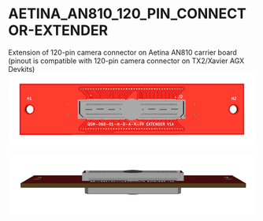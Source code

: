 # AETINA_AN810_120_PIN_CONNECTOR-EXTENDER
Extension of 120-pin camera connector on Aetina AN810 carrier board (pinout is compatible with 120-pin camera connector on TX2/Xavier AGX Devkits)
![alt text](https://github.com/l4es/AETINA_AN810_120_PIN_CONNECTOR-EXTENDER/blob/master/doc/AETINA_AN810_120_PIN_CONNECTOR-EXTENDER_TOP.png)

![alt text](https://github.com/l4es/AETINA_AN810_120_PIN_CONNECTOR-EXTENDER/blob/master/doc/AETINA_AN810_120_PIN_CONNECTOR-EXTENDER_SIDE.png)
